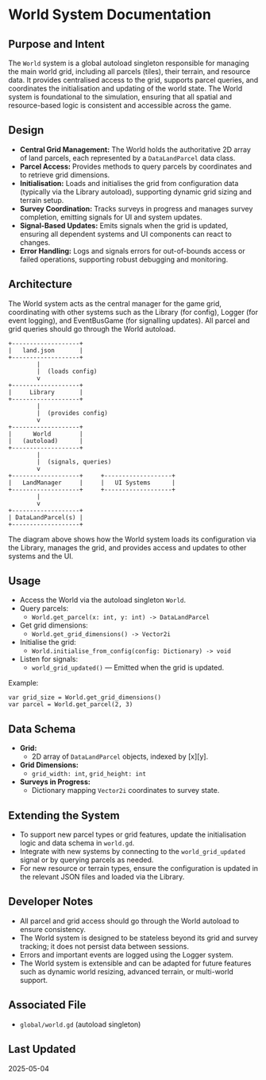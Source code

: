# World System Documentation

## Purpose and Intent

The `World` system is a global autoload singleton responsible for managing the main world grid, including all parcels (tiles), their terrain, and resource data. It provides centralised access to the grid, supports parcel queries, and coordinates the initialisation and updating of the world state. The World system is foundational to the simulation, ensuring that all spatial and resource-based logic is consistent and accessible across the game.

## Design

- **Central Grid Management:** The World holds the authoritative 2D array of land parcels, each represented by a `DataLandParcel` data class.
- **Parcel Access:** Provides methods to query parcels by coordinates and to retrieve grid dimensions.
- **Initialisation:** Loads and initialises the grid from configuration data (typically via the Library autoload), supporting dynamic grid sizing and terrain setup.
- **Survey Coordination:** Tracks surveys in progress and manages survey completion, emitting signals for UI and system updates.
- **Signal-Based Updates:** Emits signals when the grid is updated, ensuring all dependent systems and UI components can react to changes.
- **Error Handling:** Logs and signals errors for out-of-bounds access or failed operations, supporting robust debugging and monitoring.

## Architecture

The World system acts as the central manager for the game grid, coordinating with other systems such as the Library (for config), Logger (for event logging), and EventBusGame (for signalling updates). All parcel and grid queries should go through the World autoload.

```
+-------------------+
|   land.json       |
+-------------------+
        |
        |  (loads config)
        v
+-------------------+
|     Library       |
+-------------------+
        |
        |  (provides config)
        v
+-------------------+
|      World        |
|   (autoload)      |
+-------------------+
        |
        |  (signals, queries)
        v
+-------------------+     +-------------------+
|   LandManager     |     |   UI Systems      |
+-------------------+     +-------------------+
        |
        v
+-------------------+
| DataLandParcel(s) |
+-------------------+
```

The diagram above shows how the World system loads its configuration via the Library, manages the grid, and provides access and updates to other systems and the UI.

## Usage

- Access the World via the autoload singleton `World`.
- Query parcels:
  - `World.get_parcel(x: int, y: int) -> DataLandParcel`
- Get grid dimensions:
  - `World.get_grid_dimensions() -> Vector2i`
- Initialise the grid:
  - `World.initialise_from_config(config: Dictionary) -> void`
- Listen for signals:
  - `world_grid_updated()` — Emitted when the grid is updated.

Example:
```gdscript
var grid_size = World.get_grid_dimensions()
var parcel = World.get_parcel(2, 3)
```

## Data Schema

- **Grid:**
  - 2D array of `DataLandParcel` objects, indexed by [x][y].
- **Grid Dimensions:**
  - `grid_width: int`, `grid_height: int`
- **Surveys in Progress:**
  - Dictionary mapping `Vector2i` coordinates to survey state.

## Extending the System

- To support new parcel types or grid features, update the initialisation logic and data schema in `world.gd`.
- Integrate with new systems by connecting to the `world_grid_updated` signal or by querying parcels as needed.
- For new resource or terrain types, ensure the configuration is updated in the relevant JSON files and loaded via the Library.

## Developer Notes

- All parcel and grid access should go through the World autoload to ensure consistency.
- The World system is designed to be stateless beyond its grid and survey tracking; it does not persist data between sessions.
- Errors and important events are logged using the Logger system.
- The World system is extensible and can be adapted for future features such as dynamic world resizing, advanced terrain, or multi-world support.

## Associated File
- `global/world.gd` (autoload singleton)

## Last Updated
2025-05-04 